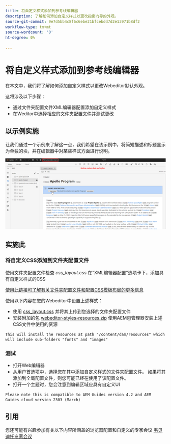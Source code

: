 ```yaml
---
title: 将自定义样式添加到参考线编辑器
description: 了解如何添加自定义样式以更改指南向导的外观。
source-git-commit: 9e7d5bb4c8f6c6ebe21bfcebdd7d2e13971b8df2
workflow-type: tm+mt
source-wordcount: '0'
ht-degree: 0%

---
```


# 将自定义样式添加到参考线编辑器

在本文中，我们将了解如何添加自定义样式以更改Webeditor默认外观。

这将涉及以下步骤：
- 通过文件夹配置文件XML编辑器配置添加自定义样式
- 在Weditor中选择相应的文件夹配置文件并测试更改


## 以示例实施

让我们通过一个示例来了解这一点，我们希望在该示例中，将简短描述和标题显示为单独的块，并在编辑器中对某些样式方面进行说明。

![使用自定义样式预览编辑器](../../../assets/authoring/webeditor-customstyles-preview.png)


## 实施此


### 将自定义CSS添加到文件夹配置文件

使用文件夹配置文件检查 *css_layout.css* 在“XML编辑器配置”选项卡下，添加具有自定义样式的CSS

[使用此链接可了解有关文件夹配置文件和配置CSS模板布局的更多信息](https://experienceleague.adobe.com/docs/experience-manager-guides-learn/videos/advanced-user-guide/editor-configuration.html?lang=en#customize-the-css-template-layout)

使用以下内容在您的Webeditor中设置上述样式：
- 使用 [css_layout.css](../../../assets/authoring/webeditor-customstyles-css_layout.css) 并将其上传到您选择的文件夹配置文件
- 安装附加的包 [webeditor-styles-resources.zip](../../../assets/authoring/webeditor-styles-resources.zip) 使用AEM包管理器安装上述CSS文件中使用的资源

```
This will install the resources at path "/content/dam/resources" which will include sub-folders "fonts" and "images"
```


### 测试

- 打开Web编辑器
- 从用户首选项中，选择您在其中添加自定义样式的文件夹配置文件。 如果将其添加到全局配置文件，则您可能已经在使用了该配置文件。
- 打开一个主题时，您会注意到编辑区域应具有自定义UI

```
Please note this is compatible to AEM Guides version 4.2 and AEM Guides cloud version 2303 (March)
```


## 引用

您还可能有兴趣参加有关以下内容所涵盖的浏览器配置和自定义的专家会议 [韦贝迪托专家会议](https://experienceleague.adobe.com/docs/experience-manager-guides-learn/tutorials/knowledge-base/expert-session/webbased-authoring-jan2023.html?lang=en)